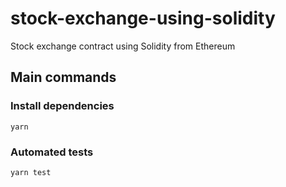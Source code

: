 # stock-exchange-using-solidity

Stock exchange contract using Solidity from Ethereum

## Main commands

### Install dependencies

```
yarn
```

### Automated tests

```
yarn test
```
